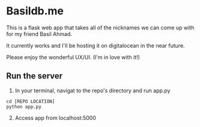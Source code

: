# Basildb.me 

This is a flask web app that takes all of the nicknames we can come up with for my friend Basil Ahmad. 

It currently works and I'll be hosting it on digitalocean in the near future. 

Please enjoy the wonderful UX/UI. (I'm in love with it!)

## Run the server

1. In your terminal, navigat to the repo's directory and run app.py
```
cd [REPO LOCATION]
python app.py
```

2. Access app from localhost:5000
